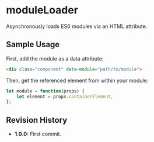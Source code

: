 # moduleLoader
Asynchronously loads ES6 modules via an HTML attribute.

## Sample Usage
First, add the module as a data attribute:
``` html
<div class="component" data-module="path/to/module">
```

Then, get the referenced element from within your module:
``` javascript
let module = function(props) {
	let element = props.containerElement,
};
```

## Revision History
* **1.0.0:** First commit.